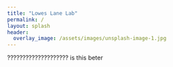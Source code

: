 ```yaml
---
title: "Lowes Lane Lab"
permalink: /
layout: splash
header:
  overlay_image: /assets/images/unsplash-image-1.jpg
---
```



???????????????????? is this beter
